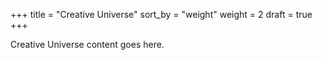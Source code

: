 +++
title = "Creative Universe"
sort_by = "weight"
weight = 2
draft = true
+++

Creative Universe content goes here.